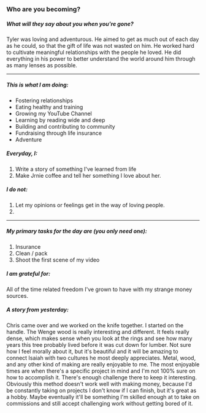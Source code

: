 ### Who are you becoming?

##### What will they say about you when you're gone?

Tyler was loving and adventurous. He aimed to get as much out of each day as he could, so that the gift of life was not wasted on him. He worked hard to cultivate meaningful relationships with the people he loved. He did everything in his power to better understand the world around him through as many lenses as possible.

---

##### This is what I am doing:

- Fostering relationships
- Eating healthy and training
- Growing my YouTube Channel
- Learning by reading wide and deep
- Building and contributing to community
- Fundraising through life insurance
- Adventure


##### Everyday, I:
1. Write a story of something I've learned from life
2. Make Jrnie coffee and tell her something I love about her.
 


##### I do not:
1. Let my opinions or feelings get in the way of loving people.
2. 

---

##### My primary tasks for the day are (you only need one):
1. Insurance
2. Clean / pack
3. Shoot the first scene of my video

##### I am grateful for:
All of the time related freedom I've grown to have with my strange money sources.


##### A story from yesterday:

Chris came over and we worked on the knife together. I started on the handle. The Wenge wood is really interesting and different. It feels really dense, which makes sense when you look at the rings and see how many years this tree probably lived before it was cut down for lumber. Not sure how I feel morally about it, but it's beautiful and it will be amazing to connect Isaiah with two cultures he most deeply appreciates. 
Metal, wood, and any other kind of making are really enjoyable to me. The most enjoyable times are when there's a specific project in mind and I'm not 100% sure on how to accomplish it. There's enough challenge there to keep it interesting. Obviously this method doesn't work well with making money, because I'd be constantly taking on projects I don't know if I can finish, but it's great as a hobby. Maybe eventually it'll be something I'm skilled enough at to take on commissions and still accept challenging work without getting bored of it. 
